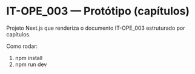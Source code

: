 # IT-OPE_003 — Protótipo (capítulos)

Projeto Next.js que renderiza o documento IT-OPE_003 estruturado por capítulos.

Como rodar:

1. npm install
2. npm run dev

